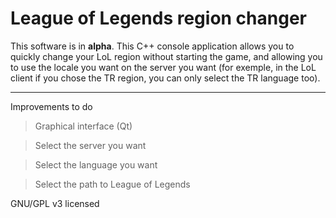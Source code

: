 League of Legends region changer
===================

This software is in **alpha**.
This C++ console application allows you to quickly change your LoL region without starting the game, and allowing you to use the locale you want on the server you want (for exemple, in the LoL client if you chose the TR region, you can only select the TR language too).

----------
Improvements to do
> Graphical interface (Qt)

> Select the server you want

> Select the language you want

> Select the path to League of Legends

GNU/GPL v3 licensed

